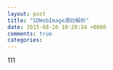 ```yaml
---
layout: post
title: "SDWebImage源码解析"
date: 2015-08-26 10:29:34 +0800
comments: true
categories: 
---
```


111